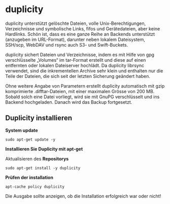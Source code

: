 # duplicity

duplicity unterstützt gelöschte Dateien, volle Unix-Berechtigungen, Verzeichnisse und symbolische Links, fifos und Gerätedateien, aber keine Hardlinks. Schön ist, dass es eine ganze Reihe an Backends unterstützt (anzugeben im URL-Format), darunter neben lokalem Dateisystem, SSH/scp, WebDAV und rsync auch S3- und Swift-Buckets.

duplicity sichert Dateien und Verzeichnisse, indem es mit Hilfe von gpg verschlüsselte „Volumes“ im tar-Format erstellt und diese auf einen entfernten oder lokalen Dateiserver hochlädt. Da duplicity librsync verwendet, sind die inkrementellen Archive sehr klein und enthalten nur die Teile der Dateien, die sich seit der letzten Sicherung geändert haben.

Ohne weitere Angabe von Parametern erstellt duplicity automatisch mit gzip komprimierte .difftar-Dateien, mit einer maximalen Grösse von 200 MB. Sobald solch eine Datei vorliegt, wird sie mit GnuPG verschlüsselt und ins Backend hochgeladen. Danach wird das Backup fortgesetzt.

## Duplicity installieren
**System update**
```
sudo apt-get update -y
```
**Installieren Sie Duplicity mit apt-get**

Aktualisieren des **Repositorys**
```
sudo apt-get install -y duplicity
```
**Prüfen der installation**
```
apt-cache policy duplicity
```
Die Ausgabe sollte anzeigen, ob die Installation erfolgreich war oder nicht!
